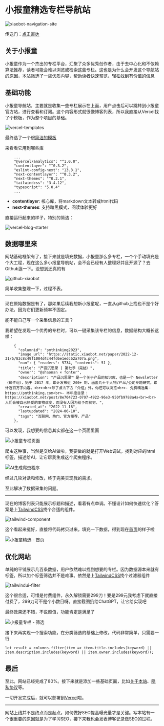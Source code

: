 # 小报童精选专栏导航站

![xiaobot-navigation-site](https://img-1254434880.cos.ap-shanghai.myqcloud.com/picgo/xiaobot.png)

传送门：[点击直达](https://paperboy.site/)

## 关于小报童

小报童作为一个杰出的专栏平台，汇聚了众多优秀创作者，由于去中心化和不依赖算法推荐，读者可能会难以浏览或检索这些专栏。这也是为什么会开发这个导航站的原因，本站筛选了一些优质内容，帮助读者快速预览，轻松找到有价值的信息

## 基础功能

小报童导航站，主要就是收集一些专栏展示在上面，用户点击后可以跳转到小报童官方站，进行查看和订阅。这个内容形式就很像博客列表，所以我直接从Vercel找了个模板，作为整个项目的基础。

![vercel-templates](https://img-1254434880.cos.ap-shanghai.myqcloud.com/picgovercel-templates.png)

最终选了一个很[简洁的模板](https://vercel.com/templates/next.js/nextjs-contentlayer)

来看看它用到哪些库

        ...
        "@vercel/analytics": "^1.0.0",
        "contentlayer": "^0.3.2",
        "eslint-config-next": "13.3.1",
        "next-contentlayer": "^0.3.2",
        "next-themes": "^0.2.1",
        "tailwindcss": "3.4.12",
        "typescript": "5.0.4"
        ...

*   **contentlayer**: 核心库，将markdown文本转成html代码
*   **next-themes**: 支持暗黑模式，阅读体验更好

直接运行起来的样子，特别的简洁：

![vercel-blog-starter](https://img-1254434880.cos.ap-shanghai.myqcloud.com/picgoQQ_1727149688715.png)

## 数据哪里来

网站基础框架有了，接下来就是填充数据，小报童那么多专栏，一个个手动填充是个大工程，现在这么多小报童导航站，会不会已经有人整理好并且开源了？去Github逛一下。没想到还真的有

![github-xiaobot](https://img-1254434880.cos.ap-shanghai.myqcloud.com/picgo/QQ_1727149983878.png)

简单收集整理一下，过程不表。

***

现在原始数据是有了，那如果后续我想新小报童呢，一直从github上找也不是个好办法，因为它们更新频率不固定。

能不能自己写一个采集信息的工具？

我希望在发现一个优秀的专栏时，可以一键采集该专栏的信息，数据结构大概长这样：

        {
          "columnid": "pmthinking2023",
          "image_url": "https://static.xiaobot.net/paper/2022-12-31/5/82c8c49f1004d4c44fd6e1edc62a707a.png",
          "num": { "readers": 5734, "contents": 51 },
          "title": "产品沉思录 | 第七季（完结）",
          "owner": "@shaonan × fonter",
          "description": "产品沉思录™ 是一个关于产品的知识库，也是一个 Newsletter （邮件组），始于 2017 年，累计发布近 200+ 期，涵盖几十个人物/产品/公司专题研究，累计近百万字内容。<br><br>除了点击下方「介绍」外，你还可以浏览<br>- 免费精选集：https://pmthinking.com<br>- 本年度目录：https://xiaobot.net/post/8e704723-0707-4922-96e3-950fb9788a4a<br><br>人们会被自己热爱的事物改变，而没有人因为给予而贫穷。",
          "created_at": "2022-11-16",
          "lastupdated": "2024-06-10",
          "tags": "互联网、热门、官方推荐、产品"
        },

可以发现，我想要的信息其实都在这一个页面里面

![小报童专栏页面](https://img-1254434880.cos.ap-shanghai.myqcloud.com/picgo/QQ_1727154883394.png)

爬虫这种事，当然是交给AI做啦。我要做的就是打开Web调试，找到对应的html标签，描述给AI，让它帮我生成这个爬虫程序。

![AI生成爬虫程序](https://img-1254434880.cos.ap-shanghai.myqcloud.com/picgo/QQ_1727155209254.png)

经过几轮对话和修改，终于完美实现我的需求。

至此解决了数据采集的问题。

***

现在的博客列表只能展示标题和描述，看着有点单调。不懂设计如何快速优化？答案是上[TailwindCSS](https://tailwindui.com/components)找个合适的组件。

![tailwind-component](https://img-1254434880.cos.ap-shanghai.myqcloud.com/picgo/QQ_1727161482081.png)

这个看起来挺好，直接将代码拷贝过来。填充一下数据，得到现在[首页](https://paperboy.site)的样子啦

![小报童精选 - 首页](https://p0-xtjj-private.juejin.cn/tos-cn-i-73owjymdk6/4d1e22609e0e45e18e6cae78d91fadec~tplv-73owjymdk6-jj-mark-v1:0:0:0:0:5o6Y6YeR5oqA5pyv56S-5Yy6IEAgU2FsYWTlj6_kuZA=:q75.awebp?policy=eyJ2bSI6MywidWlkIjoiMzg2NjU0NjY3MDI2NjM3In0%3D&rk3s=f64ab15b&x-orig-authkey=f32326d3454f2ac7e96d3d06cdbb035152127018&x-orig-expires=1728190749&x-orig-sign=f1fm0vfYkQvRTZpKJaRnIJtgSVU%3D)

## 优化网站

单纯的平铺展示几百条数据，用户依然难以找到想要的专栏。因为数据源本来就有标签，所以加个标签筛选并不是难事。依然是上[TailwindCSS]()找个过滤器组件

![tailwindui-filter](https://img-1254434880.cos.ap-shanghai.myqcloud.com/picgo/QQ_1727161845920.png)

这个很合适，可惜是付费组件，永久解锁需要299刀！要是299元我考虑下就直接付费了，299刀可不是个小数目呀。直接截图扔给ChatGPT，让它给实现吧

最终效果还不错，不说颜值，功能肯定是满足了

![小报童专栏 - 筛选](https://img-1254434880.cos.ap-shanghai.myqcloud.com/picgo/QQ_1727162100642.png)

接下来再实现一个搜索功能，在分类筛选的基础上修改，代码非常简单，只需要一行

    let result = columns.filter(item => item.title.includes(keyword) || item.description.includes(keyword) || item.owner.includes(keyword));

## 最后

至此，网站已经完成了80%。接下来就是添加一些基础页面，比如[关于本站](https://paperboy.site/about)、[隐私协议](https://paperboy.site/privacy-policy)等。

一切开发完成后，就可以部署到[Vercel](https://vercel.com/)啦。

***

网站上线并不是终点而是起点，如何做好SEO提高曝光量才是关键。写本站有一个很重要的原因就是为了学习SEO，接下来我也会发表博客记录做SEO的过程。
